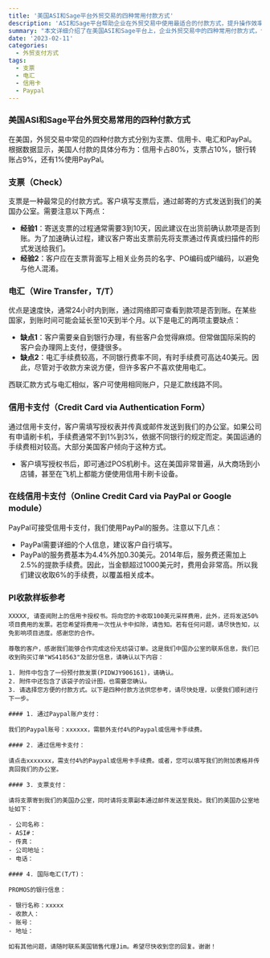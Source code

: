 ```yaml
---
title: '美国ASI和Sage平台外贸交易的四种常用付款方式'
description: 'ASI和Sage平台帮助企业在外贸交易中使用最适合的付款方式，提升操作效率。'
summary: "本文详细介绍了在美国ASI和Sage平台上，企业外贸交易中的四种常用付款方式，包括支票、电汇、信用卡和通过Paypal的在线信用卡支付，分析了每种方式的优缺点及使用建议。"
date: '2023-02-11'
categories:
  - 外贸支付方式
tags:
  - 支票
  - 电汇
  - 信用卡
  - Paypal
---
```


### 美国ASI和Sage平台外贸交易常用的四种付款方式

在美国，外贸交易中常见的四种付款方式分别为支票、信用卡、电汇和PayPal。根据数据显示，美国人付款的具体分布为：信用卡占80%，支票占10%，银行转账占9%，还有1%使用PayPal。

### 支票（Check）

支票是一种最常见的付款方式。客户填写支票后，通过邮寄的方式发送到我们的美国办公室。需要注意以下两点：

- **经验1**：寄送支票的过程通常需要3到10天，因此建议在出货前确认款项是否到账。为了加速确认过程，建议客户寄出支票前先将支票通过传真或扫描件的形式发送给我们。
- **经验2**：客户应在支票背面写上相关业务员的名字、PO编码或PI编码，以避免与他人混淆。

### 电汇（Wire Transfer，T/T）

优点是速度快，通常24小时内到账，通过网络即可查看到款项是否到账。在某些国家，到账时间可能会延长至10天到半个月。以下是电汇的两项主要缺点：

- **缺点1**：客户需要亲自到银行办理，有些客户会觉得麻烦。但常做国际采购的客户会办理网上支付，便捷很多。
- **缺点2**：电汇手续费较高，不同银行费率不同，有时手续费可高达40美元。因此，尽管对于收款方来说方便，但许多客户不喜欢使用电汇。

西联汇款方式与电汇相似，客户可使用相同账户，只是汇款线路不同。

### 信用卡支付（Credit Card via Authentication Form）

通过信用卡支付，客户需填写授权表并传真或邮件发送到我们的办公室。如果公司有申请刷卡机，手续费通常不到1%到3%，依据不同银行的规定而定。美国运通的手续费相对较高。大部分美国客户倾向于这种方式。

- 客户填写授权书后，即可通过POS机刷卡。这在美国非常普遍，从大商场到小店铺，甚至在飞机上都能方便使用信用卡刷卡设备。

### 在线信用卡支付（Online Credit Card via PayPal or Google module）

PayPal可接受信用卡支付，我们使用PayPal的服务。注意以下几点：

- PayPal需要详细的个人信息，建议客户自行填写。
- PayPal的服务费基本为4.4%外加0.30美元。2014年后，服务费还需加上2.5%的提款手续费。因此，当金额超过1000美元时，费用会非常高。所以我们建议收取6%的手续费，以覆盖相关成本。

### PI收款样板参考

```
XXXXX, 请查阅附上的信用卡授权书。将向您的卡收取100美元采样费用，此外，还将发送50%项目费用的发票。若您希望将费用一次性从卡中扣除，请告知。若有任何问题，请尽快告知，以免影响项目进度。感谢您的合作。

尊敬的客户，感谢我们能够合作完成这份无纺袋订单。这是我们中国办公室的联系信息，我们已收到购买订单"WS418563"及部分信息，请确认以下内容：

1. 附件中包含了一份预付款发票(PIDWJY906161)，请确认。
2. 附件中还包含了该袋子的设计图，也需要您确认。
3. 请选择您方便的付款方式。以下是四种付款方法供您参考，请尽快处理，以便我们顺利进行下一步。

#### 1. 通过Paypal账户支付：

我们的Paypal账号：xxxxxx，需额外支付4%的Paypal或信用卡手续费。

#### 2. 通过信用卡支付：

请点击xxxxxxx，需支付4%的Paypal或信用卡手续费。或者，您可以填写我们的附加表格并传真回我们的办公室。

#### 3. 支票支付：

请将支票寄到我们的美国办公室，同时请将支票副本通过邮件发送至我处。我们的美国办公室地址如下：

- 公司名称：
- ASI#：
- 传真：
- 公司地址：
- 电话：

#### 4. 国际电汇(T/T)：

PROMOS的银行信息：

- 银行名称：xxxxx
- 收款人：
- 账号：
- 地址：

如有其他问题，请随时联系美国销售代理Jim。希望尽快收到您的回复。谢谢！
```
